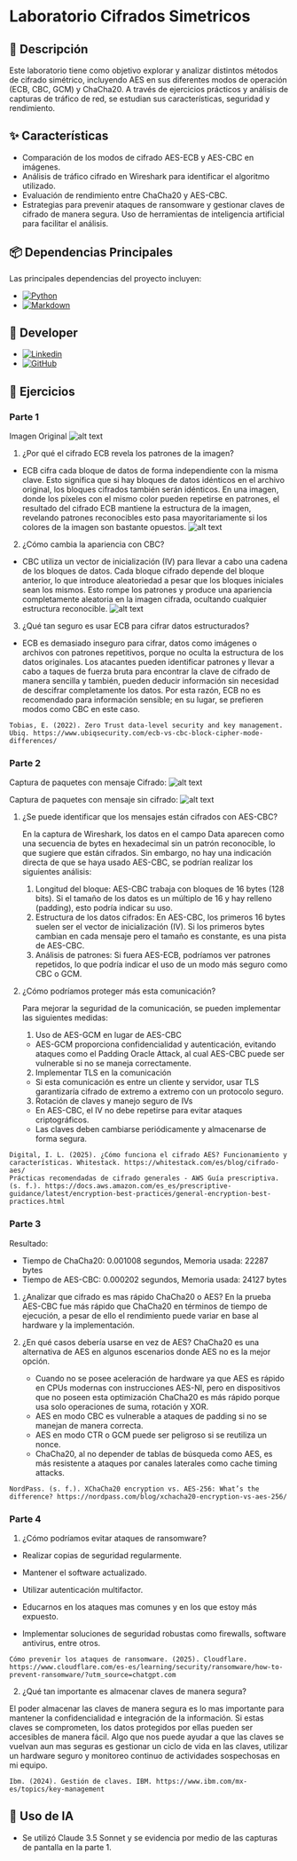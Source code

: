 # Laboratorio Cifrados Simetricos

## 📜 Descripción
Este laboratorio tiene como objetivo explorar y analizar distintos métodos de cifrado simétrico, incluyendo AES en sus diferentes modos de operación (ECB, CBC, GCM) y ChaCha20. A través de ejercicios prácticos y análisis de capturas de tráfico de red, se estudian sus características, seguridad y rendimiento.

## ✨ Características
- Comparación de los modos de cifrado AES-ECB y AES-CBC en imágenes.
- Análisis de tráfico cifrado en Wireshark para identificar el algoritmo utilizado.
- Evaluación de rendimiento entre ChaCha20 y AES-CBC.
- Estrategias para prevenir ataques de ransomware y gestionar claves de cifrado de manera segura.
Uso de herramientas de inteligencia artificial para facilitar el análisis.

## 📦 Dependencias Principales
Las principales dependencias del proyecto incluyen:
* [![Python][Python]][Python-url]
* [![Markdown][Markdown]][Markdown-url]

## 👥 Developer

* [![Linkedin][Linkedin]][Linkedin-fabian]
* [![GitHub][GitHub]][GitHub-fabian]

## 📖 Ejercicios
### Parte 1
Imagen Original
![alt text](Thestrals.jpg)

1. ¿Por qué el cifrado ECB revela los patrones de la imagen?
- ECB cifra cada bloque de datos de forma independiente con la misma clave. Esto significa que si hay bloques de datos idénticos en el archivo original, los bloques cifrados también serán idénticos. En una imagen, donde los píxeles con el mismo color pueden repetirse en patrones, el resultado del cifrado ECB mantiene la estructura de la imagen, revelando patrones reconocibles esto pasa mayoritariamente si los colores de la imagen son bastante opuestos.
![alt text](encrypted_ecb_image.png)

2. ¿Cómo cambia la apariencia con CBC?
- CBC utiliza un vector de inicialización (IV) para llevar a cabo una cadena de los bloques de datos. Cada bloque cifrado depende del bloque anterior, lo que introduce aleatoriedad a pesar que los bloques iniciales sean los mismos. Esto rompe los patrones y produce una apariencia completamente aleatoria en la imagen cifrada, ocultando cualquier estructura reconocible.
![alt text](encrypted_cbc_image.png)

3. ¿Qué tan seguro es usar ECB para cifrar datos estructurados?
- ECB es demasiado inseguro para cifrar, datos como imágenes o archivos con patrones repetitivos, porque no oculta la estructura de los datos originales. Los atacantes pueden identificar patrones y llevar a cabo a taques de fuerza bruta para encontrar la clave de cifrado de manera sencilla y también, pueden deducir información sin necesidad de descifrar completamente los datos. Por esta razón, ECB no es recomendado para información sensible; en su lugar, se prefieren modos como CBC en este caso.


```
Tobias, E. (2022). Zero Trust data-level security and key management. Ubiq. https://www.ubiqsecurity.com/ecb-vs-cbc-block-cipher-mode-differences/
```

### Parte 2
Captura de paquetes con mensaje Cifrado:
![alt text](image-withCipher.png)

Captura de paquetes con mensaje sin cifrado:
![alt text](image-withoutCipher.png)

1. ¿Se puede identificar que los mensajes están cifrados con AES-CBC?
    
    En la captura de Wireshark, los datos en el campo Data aparecen como una secuencia de bytes en hexadecimal sin un patrón reconocible, lo que sugiere que están cifrados. Sin embargo, no hay una indicación directa de que se haya usado AES-CBC, se podrían realizar los siguientes análisis:

    1. Longitud del bloque: AES-CBC trabaja con bloques de 16 bytes (128 bits). Si el tamaño de los datos es un múltiplo de 16 y hay relleno (padding), esto podría indicar su uso.
    2. Estructura de los datos cifrados: En AES-CBC, los primeros 16 bytes suelen ser el vector de inicialización (IV). Si los primeros bytes cambian en cada mensaje pero el tamaño es constante, es una pista de AES-CBC.
    3. Análisis de patrones: Si fuera AES-ECB, podríamos ver patrones repetidos, lo que podría indicar el uso de un modo más seguro como CBC o GCM.

2. ¿Cómo podríamos proteger más esta comunicación?

    Para mejorar la seguridad de la comunicación, se pueden implementar las siguientes medidas:

    1. Uso de AES-GCM en lugar de AES-CBC
    - AES-GCM proporciona confidencialidad y autenticación, evitando ataques como el Padding Oracle Attack, al cual AES-CBC puede ser vulnerable si no se maneja correctamente.
    2. Implementar TLS en la comunicación
    - Si esta comunicación es entre un cliente y servidor, usar TLS garantizaría cifrado de extremo a extremo con un protocolo seguro.

    3. Rotación de claves y manejo seguro de IVs
    - En AES-CBC, el IV no debe repetirse para evitar ataques criptográficos.
    - Las claves deben cambiarse periódicamente y almacenarse de forma segura.

```
Digital, I. L. (2025). ¿Cómo funciona el cifrado AES? Funcionamiento y características. Whitestack. https://whitestack.com/es/blog/cifrado-aes/
Prácticas recomendadas de cifrado generales - AWS Guía prescriptiva. (s. f.). https://docs.aws.amazon.com/es_es/prescriptive-guidance/latest/encryption-best-practices/general-encryption-best-practices.html
```

### Parte 3
Resultado:
- Tiempo de ChaCha20: 0.001008 segundos, Memoria usada: 22287 bytes
- Tiempo de AES-CBC: 0.000202 segundos, Memoria usada: 24127 bytes

1. ¿Analizar que cifrado es mas rápido ChaCha20 o AES?
    En la prueba AES-CBC fue más rápido que ChaCha20 en términos de tiempo de ejecución, a pesar de ello el rendimiento puede variar en base al hardware y la implementación.

2. ¿En qué casos debería usarse en vez de AES?
    ChaCha20 es una alternativa de AES en algunos escenarios donde AES no es la mejor opción.
    - Cuando no se posee aceleración de hardware  ya que AES es rápido en CPUs modernas con instrucciones AES-NI, pero en dispositivos que no poseen esta optimización ChaCha20 es más rápido porque usa solo operaciones de suma, rotación y XOR.
    - AES en modo CBC es vulnerable a ataques de padding si no se manejan de manera correcta.
    - AES en modo CTR o GCM puede ser peligroso si se reutiliza un nonce.
    - ChaCha20, al no depender de tablas de búsqueda como AES, es más resistente a ataques por canales laterales como cache timing attacks.

```
NordPass. (s. f.). XChaCha20 encryption vs. AES-256: What’s the difference? https://nordpass.com/blog/xchacha20-encryption-vs-aes-256/
```

### Parte 4
1. ¿Cómo podríamos evitar ataques de ransomware?
- Realizar copias de seguridad regularmente. 

- Mantener el software actualizado. 

- Utilizar autenticación multifactor.

- Educarnos en los ataques mas comunes y en los que estoy más expuesto.

- Implementar soluciones de seguridad robustas como firewalls, software antivirus, entre otros.

```
Cómo prevenir los ataques de ransomware. (2025). Cloudflare. https://www.cloudflare.com/es-es/learning/security/ransomware/how-to-prevent-ransomware/?utm_source=chatgpt.com
```
2. ¿Qué tan importante es almacenar claves de manera segura?

El poder almacenar las claves de manera segura es lo mas importante para mantener la confidencialidad e integración de la información. Si estas claves se comprometen, los datos protegidos por ellas pueden ser accesibles de manera fácil. Algo que nos puede ayudar a que las claves se vuelvan aun mas seguras es gestionar un ciclo de vida en las claves, utilizar un hardware seguro y monitoreo continuo de actividades sospechosas en mi equipo.


```
Ibm. (2024). Gestión de claves. IBM. https://www.ibm.com/mx-es/topics/key-management
```

## 🤖 Uso de IA
* Se utilizó Claude 3.5 Sonnet y se evidencia por medio de las capturas de pantalla en la parte 1.


<!-- MARKDOWN LINKS & IMAGES -->
[Python]: https://img.shields.io/badge/Python-4B8BBE?style=for-the-badge&logo=python&logoColor=white
[Python-url]: https://www.python.org
[Markdown]: https://img.shields.io/badge/Markdown-000000?style=for-the-badge&logo=markdown&logoColor=white
[Markdown-url]: https://www.markdownguide.org
[Linkedin-fabian]: https://www.linkedin.com/in/fabianjua/
[Linkedin]: https://img.shields.io/badge/LinkedIn-0077B5?style=for-the-badge&logo=linkedin&logoColor=white
[Github-fabian]: https://github.com/FabianJuarez182/
[GitHub]: https://img.shields.io/badge/github-%23121011.svg?style=for-the-badge&logo=github&logoColor=white